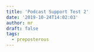 ```yaml
---
title: 'Podcast Support Test 2'
date: '2019-10-24T14:02:03'
author: mr
draft: false
tags:
  - preposterous
---
```



